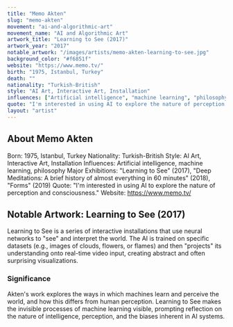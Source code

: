 ```yaml
---
title: "Memo Akten"
slug: "memo-akten"
movement: "ai-and-algorithmic-art"
movement_name: "AI and Algorithmic Art"
artwork_title: "Learning to See (2017)"
artwork_year: "2017"
notable_artwork: "/images/artists/memo-akten-learning-to-see.jpg"
background_color: "#f6851f"
website: "https://www.memo.tv/"
birth: "1975, Istanbul, Turkey"
death: ""
nationality: "Turkish-British"
style: "AI Art, Interactive Art, Installation"
influences: ["Artificial intelligence", "machine learning", "philosophy"]
quote: "I'm interested in using AI to explore the nature of perception and consciousness."
layout: "artist"
---
```


## About Memo Akten

Born: 1975, Istanbul, Turkey Nationality: Turkish-British Style: AI Art, Interactive Art, Installation Influences: Artificial intelligence, machine learning, philosophy Major Exhibitions: "Learning to See" (2017), "Deep Meditations: A brief history of almost everything in 60 minutes" (2018), "Forms" (2019) Quote: "I'm interested in using AI to explore the nature of perception and consciousness." Website: https://www.memo.tv/

## Notable Artwork: Learning to See (2017)

Learning to See is a series of interactive installations that use neural networks to "see" and interpret the world. The AI is trained on specific datasets (e.g., images of clouds, flowers, or flames) and then "projects" its understanding onto real-time video input, creating abstract and often surprising visualizations.

### Significance

Akten's work explores the ways in which machines learn and perceive the world, and how this differs from human perception. Learning to See makes the invisible processes of machine learning visible, prompting reflection on the nature of intelligence, perception, and the biases inherent in AI systems.
